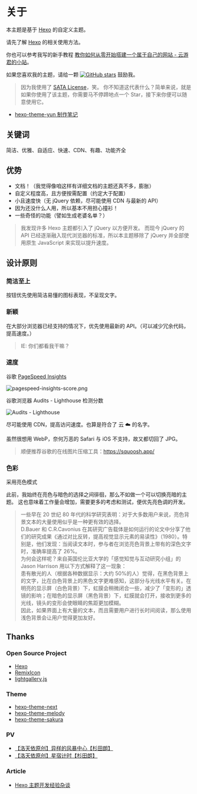 # 关于

本主题是基于 [Hexo](https://hexo.io) 的自定义主题。

请先了解 [Hexo](https://hexo.io/zh-cn/docs/) 的相关使用方法。

你也可以参考我写的新手教程 [教你如何从零开始搭建一个属于自己的网站 - 云游君的小站](https://www.yunyoujun.cn/share/how-to-build-your-site/)。

如果您喜欢我的主题，请给一颗 [![GitHub stars](https://img.shields.io/github/stars/YunYouJun/hexo-theme-yun?style=social)](https://github.com/YunYouJun/hexo-theme-yun) 鼓励我。

> 因为我使用了 [SATA License](https://github.com/zTrix/sata-license)，笑。
> 你不知道这代表什么？简单来说，就是如果你使用了该主题，你需要马不停蹄地点一个 Star，接下来你便可以随意使用它。

- [hexo-theme-yun 制作笔记](https://www.yunyoujun.cn/note/make-hexo-theme-yun/)

## 关键词

简洁、优雅、自适应、快速、CDN、有趣、功能齐全

## 优势

- 文档！（我觉得像咱这样有详细文档的主题还真不多，膨胀）
- 自定义程度高，且方便按需配置（约定大于配置）
- 小且速度快（无 jQuery 依赖，尽可能使用 CDN 与最新的 API）
- 因为还没什么人用，所以基本不用担心撞衫！
- 一些奇怪的功能（譬如生成老婆名单？）

> 我发现许多 Hexo 主题都引入了 jQuery 以方便开发。
> 而现今 jQuery 的 API 已经逐渐融入现代浏览器的标准，所以本主题移除了 jQuery 并全部使用原生 JavaScript 来实现以提升速度。

## 设计原则

### 简洁至上

按钮优先使用简洁易懂的图标表现，不呈现文字。

### 新颖

在大部分浏览器已经支持的情况下，优先使用最新的 API。（可以减少冗余代码，提高速度。）

> IE: 你们都看我干嘛？

### 速度

谷歌 [PageSpeed Insights](https://developers.google.com/speed/pagespeed/insights/)

![pagespeed-insights-score.png](https://i.loli.net/2020/03/12/cUIuDPJfo379ZOk.png)

谷歌浏览器 Audits - Lighthouse 检测分数

![Audits - Lighthouse](https://i.loli.net/2020/03/08/DhfLu5yngb7NZE2.png)

尽可能使用 CDN，提高访问速度。也算是符合了 云 ☁️ 的名字。

虽然很想用 WebP，奈何万恶的 Safari 与 iOS 不支持，故又都切回了 JPG。

> 顺便推荐谷歌的在线图片压缩工具：<https://squoosh.app/>

### 色彩

采用亮色模式

此前，我始终在亮色与暗色的选择之间徘徊，那么不如做一个可以切换亮暗的主题。
这也意味着工作量会增加，需要更多的考虑和测试，便优先亮色调的开发。

> 一些早在 20 世纪 80 年代的科学研究表明：对于大多数用户来说，亮色背景文本的大量使用似乎是一种更有效的选择。  
> D.Bauer 和 C.R.Cavonius 在其研究广告载体是如何运行的论文中分享了他们的研究成果《通过对比反转，提高视觉显示元素的易读性》（1980）。特别是，他们发现：当阅读文本时，参与者在浏览亮色背景上带有的深色文字时，准确率提高了 26%。  
> 为何会这样呢？来自英国伦比亚大学的「感觉知觉与互动研究小组」的 Jason Harrison 用以下方式解释了这一现象：  
> 患有散光的人（根据各种数据显示：大约 50%的人）觉得，在黑色背景上的文字，比在白色背景上的黑色文字更难感知，这部分与光线水平有关。在明亮的显示屏（白色背景）下，虹膜会稍微闭合一些，减少了「变形的」透镜的影响；在暗色的显示屏（黑色背景）下，虹膜就会打开，接收到更多的光线，镜头的变形会使眼睛的焦距更加模糊。  
> 因此，如果界面上有大量的文本，而且需要用户进行长时间阅读，那么使用浅色背景会让用户觉得更加友好。

## Thanks

### Open Source Project

- [Hexo](https://github.com/hexojs/hexo)
- [RemixIcon](https://github.com/Remix-Design/remixicon)
- [lightgallery.js](https://github.com/sachinchoolur/lightgallery.js/)

### Theme

- [hexo-theme-next](https://github.com/theme-next/hexo-theme-next)
- [hexo-theme-melody](https://github.com/Molunerfinn/hexo-theme-melody)
- [hexo-theme-sakura](https://github.com/honjun/hexo-theme-sakura)

### PV

- [【洛天依原创】异样的风暴中心【杉田朗】](https://www.bilibili.com/video/av4018008)
- [【洛天依原创】星宿计时【杉田朗】](https://www.bilibili.com/video/av7036967)

### Article

- [Hexo 主题开发经验杂谈](https://molunerfinn.com/make-a-hexo-theme/)
